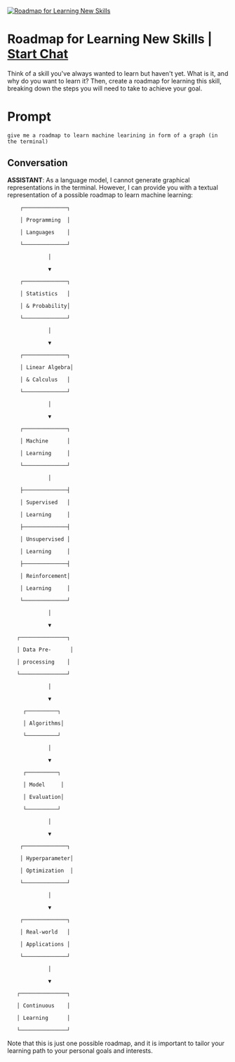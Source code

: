 
[![Roadmap for Learning New Skills](https://flow-prompt-covers.s3.us-west-1.amazonaws.com/icon/vintage/vint_6.png)](https://gptcall.net/chat.html?data=%7B%22contact%22%3A%7B%22id%22%3A%22T4N2ooesxTq4pnC6Ayg37%22%2C%22flow%22%3Atrue%7D%7D)
# Roadmap for Learning New Skills | [Start Chat](https://gptcall.net/chat.html?data=%7B%22contact%22%3A%7B%22id%22%3A%22T4N2ooesxTq4pnC6Ayg37%22%2C%22flow%22%3Atrue%7D%7D)
Think of a skill you've always wanted to learn but haven't yet. What is it, and why do you want to learn it? Then, create a roadmap for learning this skill, breaking down the steps you will need to take to achieve your goal.

# Prompt

```
give me a roadmap to learn machine learining in form of a graph (in the terminal)
```

## Conversation

**ASSISTANT**: As a language model, I cannot generate graphical representations in the terminal. However, I can provide you with a textual representation of a possible roadmap to learn machine learning:



        ┌──────────────┐

        │ Programming  │

        │ Languages    │

        └──────────────┘

                 │

                 ▼

        ┌──────────────┐

        │ Statistics   │

        │ & Probability│

        └──────────────┘

                 │

                 ▼

        ┌──────────────┐

        │ Linear Algebra│

        │ & Calculus   │

        └──────────────┘

                 │

                 ▼

        ┌──────────────┐

        │ Machine      │

        │ Learning     │

        └──────────────┘

                 │

        ├──────────────┤

        │ Supervised   │

        │ Learning     │

        ├──────────────┤

        │ Unsupervised │

        │ Learning     │

        ├──────────────┤

        │ Reinforcement│

        │ Learning     │ 

        └──────────────┘

                 │

                 ▼

       ┌───────────────┐

       │ Data Pre-      │

       │ processing    │

       └───────────────┘

                 │

                 ▼

         ┌──────────┐

         │ Algorithms│

         └──────────┘

                 │

                 ▼

         ┌──────────┐

         │ Model     │

         │ Evaluation│

         └──────────┘

                 │

                 ▼

        ┌──────────────┐

        │ Hyperparameter│

        │ Optimization  │

        └──────────────┘

                 │

                 ▼

        ┌──────────────┐

        │ Real-world   │

        │ Applications │

        └──────────────┘

                 │

                 ▼

       ┌───────────────┐

       │ Continuous    │

       │ Learning      │

       └───────────────┘



Note that this is just one possible roadmap, and it is important to tailor your learning path to your personal goals and interests.


